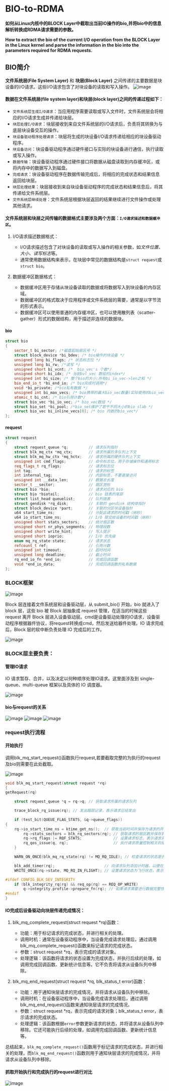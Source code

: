 # BIO-to-RDMA
**如何从Linux内核中的BLOCK Layer中截取出当前IO操作的bio,并将bio中的信息解析转换成RDMA请求需要的参数。**

**How to extract the bio of the current I/O operation from the BLOCK Layer in the Linux kernel and parse the information in the bio into the parameters required for RDMA requests.**

## BIO简介
**文件系统层(File System Layer)** 和 **块层(Block Layer)** 之间传递的主要数据是块设备的I/O请求。这些I/O请求包含了对块设备的读取和写入操作。
![image](https://github.com/fusemen/BIO-to-RDMA/assets/122666739/6c166fca-3c50-4fd8-812b-a3f93702cffb)

#### 数据在文件系统层(file system layer)和块层(block layer)之间的传递过程如下：
-	`文件系统层生成I/O请求`：当应用程序需要读取或写入文件时，文件系统层会将相应的I/O请求生成并传递给块层。
-	`块层处理I/O请求`：块层接收到来自文件系统层的I/O请求后，负责将其转换为与底层块设备交互的操作。
- `块设备驱动程序处理请求`：块层将生成的块设备I/O请求传递给相应的块设备驱动程序。
-	`块设备访问`：块设备驱动程序通过硬件接口与实际的块设备进行通信，执行读取或写入操作。
-	`数据传输`：块设备驱动程序通过硬件接口将数据从磁盘读取到内存缓冲区，或将内存中的数据写入到磁盘。
-	`完成请求`：块设备驱动程序在数据传输完成后，将相应的完成状态和结果信息返回给块层。
-	`块层处理结果`：块层接收到来自块设备驱动程序的完成状态和结果信息后，将其传递给文件系统层。
-	`文件系统层继续处理`：文件系统层根据块层返回的结果继续进行文件操作或处理其他请求。

#### 文件系统层和块层之间传输的数据格式主要涉及两个方面：`I/O请求描述和数据缓冲区`。
1. I/O请求描述数据格式：
   - I/O请求描述包含了对块设备的读取或写入操作的相关参数，如*文件位置、大小、读写标志*等。
   - 通常使用数据结构来表示，在块层中常见的数据结构是`struct request`或`struct bio`。

2. 数据缓冲区数据格式：
   - 数据缓冲区用于存储从块设备读取的数据或将数据写入到块设备的内存区域。
   - 数据缓冲区的格式取决于应用程序或文件系统层的需要，通常是以字节流的形式表示。
   - 数据缓冲区可以使用普通的内存缓冲区，也可以使用散列表（scatter-gather）形式的数据结构，用于描述非连续的数据块。

#### bio
```cpp
struct bio
{
    sector_t bi_sector; /*磁盘起始扇区号 */
    struct block_device *bi_bdev; /* bio操作的块设备 */
    unsigned long bi_flags; /* 状态标志位 */
    unsigned long bi_rw; /*读写 */
    unsigned short bi_vcnt; /*  bio_vec's 个数*/
    unsigned short bi_idx; /* 当前bvl_vec 数组的index*/
    unsigned int bi_size; /* 整个bio的大小:所有bi_io_vec->len之和 */
    bio_end_io_t *bi_end_io; /* bio完成时调用*/
    void *bi_private; /*bio私有数据 */
    unsigned int bi_max_vecs; /* bio携带的最大bio_vec数量(实际使用的bio_vec由bi_vcnt表示) */
    atomic_t bi_cnt; /* bio引用计数*/
    struct bio_vec *bi_io_vec; /* bio_vec数组 */
    struct bio_set *bi_pool; /*bio_set维护了若干不同大小的bio slab */
    struct bio_vec bi_inline_vecs[0]; /* bio 内嵌的bio_vec*/
};
```

#### request
```cpp
struct request
{
    struct request_queue *q;         // 请求队列指针
    struct blk_mq_ctx *mq_ctx;       // 请求所属的多队列上下文
    struct blk_mq_hw_ctx *mq_hctx;   // 请求所属的硬件队列上下文
    unsigned int cmd_flags;          // 命令标志位，用于存储操作和通用标志
    req_flags_t rq_flags;            // 请求标志位
    int tag;                         // 请求的标签
    int internal_tag;                // 内部标签，不要直接访问
    unsigned int __data_len;         // 数据总长度
    sector_t __sector;               // 扇区游标
    struct bio *bio;                 // 请求对应的 bio
    struct bio *biotail;             // bio 链表的尾部
    struct list_head queuelist;      // 队列链表
    struct gendisk *rq_disk;         // 关联的 gendisk 结构体指针
    struct block_device *part;       // 关联的分区块设备指针
    u64 start_time_ns;               // 分配此请求的时间戳（纳秒）
    u64 io_start_time_ns;            // I/O 提交给设备的时间戳（纳秒）
    unsigned short stats_sectors;    // 统计扇区数
    unsigned short nr_phys_segments; // 物理段数
    unsigned short write_hint;       // 写入提示
    unsigned short ioprio;           // I/O 优先级
    enum mq_rq_state state;          // 请求状态
    refcount_t ref;                  // 引用计数
    unsigned int timeout;            // 超时时间
    unsigned long deadline;          // 截止时间
    rq_end_io_fn *end_io;            // 完成回调函数
    void *end_io_data;               // 完成回调函数的私有数据
};
```

### BLOCK框架
![image](https://github.com/fusemen/BIO-to-RDMA/assets/122666739/58bf8b19-e05c-4380-9726-85e3212a6a75)

Block 层连接着文件系统层和设备驱动层，从 submit_bio() 开始，bio 就进入了 block 层，这些 bio 被 Block 层抽象成 request 管理，在适当的时候这些 request 离开 Block 层进入设备驱动层。cmd是设备驱动处理的IO请求，设备驱动程序根据器件协议，将request转换成cmd，然后发送给器件处理。IO 请求完成后，Block 层的软中断负责处理 IO 完成后的工作。

![image](https://github.com/fusemen/BIO-to-RDMA/assets/122666739/e1c9bdb0-54a5-475c-ac2b-088fc9f52b36)

### BLOCK层主要负责：
#### 管理IO请求

IO 请求暂存、合并，以及决定以何种顺序处理IO请求。这里面涉及到 single-queue、multi-queue 框架以及具体的 IO 调度器。

![image](https://github.com/fusemen/BIO-to-RDMA/assets/122666739/ef3c311f-5b97-459d-8c14-aeb0c59fe3ee)

#### bio与request的关系

![image](https://github.com/fusemen/BIO-to-RDMA/assets/122666739/8b3dea74-2a8a-4303-8a5a-43a6c3d42f50)
![image](https://github.com/fusemen/BIO-to-RDMA/assets/122666739/a64b667a-ba22-4208-9279-a693e314933e)
![image](https://github.com/fusemen/BIO-to-RDMA/assets/122666739/9017e88f-d324-47af-b84b-30630b413519)

### request执行流程

#### 开始执行
调用blk_mq_start_request()函数执行request,若要截取完整的为执行的request及bio则需要在此处截取。

![image](https://github.com/fusemen/BIO-to-RDMA/assets/122666739/86ac06d0-cf2d-4090-a7b5-6a118a578d80)


```cpp
void blk_mq_start_request(struct request *rq)
{
getRequest(rq)

    struct request_queue *q = rq->q; // 获取请求所属的请求队列

    trace_block_rq_issue(rq); // 发出跟踪记录，表示请求已经发出

    if (test_bit(QUEUE_FLAG_STATS, &q->queue_flags))
{
    rq->io_start_time_ns = ktime_get_ns();  // 获取当前时间并保存为请求的开始时间
        rq->stats_sectors = blk_rq_sectors(rq); // 获取请求的扇区数并保存到统计数据中
        rq->rq_flags |= RQF_STATS;              // 设置请求标志，表示请求具有统计数据
        rq_qos_issue(q, rq);                    // 执行请求质量控制相关的操作
    }

    WARN_ON_ONCE(blk_mq_rq_state(rq) != MQ_RQ_IDLE); // 检查请求的状态是否为空闲状态，如果不是则发出警告

    blk_add_timer(rq);                      // 向请求队列添加计时器，以便在超时时处理请求
    WRITE_ONCE(rq->state, MQ_RQ_IN_FLIGHT); // 设置请求状态为飞行状态，表示请求已经开始执行

#ifdef CONFIG_BLK_DEV_INTEGRITY
    if (blk_integrity_rq(rq) && req_op(rq) == REQ_OP_WRITE)
        q->integrity.profile->prepare_fn(rq); // 如果请求需要进行数据完整性检查，并且操作为写操作，则执行相应的数据准备操作
#endif
}
```

#### IO完成后设备驱动向块层传递完成情况：

1. blk_mq_complete_request(struct request *rq)函数：
   - 功能：用于标记请求的完成状态，并进行相关的处理。
   - 调用时机：通常在设备驱动程序中，当设备完成请求处理后，通过调用blk_mq_complete_request()函数来标记请求的完成状态。
   - 参数：struct request *rq，表示完成的请求对象。
   - 处理逻辑：该函数将请求的状态设置为完成状态，并执行后续的处理，如调用完成回调函数、更新统计信息等。它不负责将请求从设备队列中移除。

2. blk_mq_end_request(struct request *rq, blk_status_t error)函数：
   - 功能：用于通知块层请求的完成情况，并将请求从设备队列中移除。
   - 调用时机：在设备驱动程序中，当设备完成请求处理后，通过调用blk_mq_end_request()函数来通知块层请求的完成情况。
   - 参数：struct request *rq，表示完成的请求对象；blk_status_t error，表示请求的完成状态。
   - 处理逻辑：该函数根据`error`参数更新请求的状态，并将请求从设备队列中移除。它还可能执行后续的处理，如调用完成回调函数、更新统计信息等。

总结起来，`blk_mq_complete_request()`函数用于标记请求的完成状态，并进行相关的处理，而`blk_mq_end_request()`函数则用于通知块层请求的完成情况，并将请求从设备队列中移除。

#### 抓取开始执行和完成执行的request进行对比

![image](https://github.com/fusemen/BIO-to-RDMA/assets/122666739/741412a7-d9ce-4824-954e-29267cc373e8)






